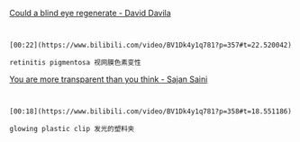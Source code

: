 [Could a blind eye regenerate - David Davila](https://www.bilibili.com/video/BV1Dk4y1q781?p=357)

```ad-note


[00:22](https://www.bilibili.com/video/BV1Dk4y1q781?p=357#t=22.520042)

retinitis pigmentosa 视网膜色素变性

```


[You are more transparent than you think - Sajan Saini](https://www.bilibili.com/video/BV1Dk4y1q781?p=358)


```ad-note


[00:18](https://www.bilibili.com/video/BV1Dk4y1q781?p=358#t=18.551186)

glowing plastic clip 发光的塑料夹

```

```ad-note



```